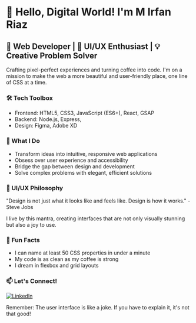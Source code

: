 # 👋 Hello, Digital World! I'm M Irfan Riaz

## 🚀 Web Developer | 🎨 UI/UX Enthusiast | 💡 Creative Problem Solver

Crafting pixel-perfect experiences and turning coffee into code. I'm on a mission to make the web a more beautiful and user-friendly place, one line of CSS at a time.

### 🛠️ Tech Toolbox
- Frontend: HTML5, CSS3, JavaScript (ES6+), React, GSAP 
- Backend: Node.js, Express, 
- Design: Figma, Adobe XD

### 🌟 What I Do
- Transform ideas into intuitive, responsive web applications
- Obsess over user experience and accessibility
- Bridge the gap between design and development
- Solve complex problems with elegant, efficient solutions

### 🎨 UI/UX Philosophy
"Design is not just what it looks like and feels like. Design is how it works." - Steve Jobs

I live by this mantra, creating interfaces that are not only visually stunning but also a joy to use.

### 🌈 Fun Facts
- I can name at least 50 CSS properties in under a minute
- My code is as clean as my coffee is strong
- I dream in flexbox and grid layouts

### 📫 Let's Connect!

[![LinkedIn](https://raw.githubusercontent.com/rahuldkjain/github-profile-readme-generator/master/src/images/icons/Social/linked-in-alt.svg)](https://www.linkedin.com/in/muhammad-irfan-riaz786)

Remember: The user interface is like a joke. If you have to explain it, it's not that good!
<!---
M-Irfan-Riaz0/M-Irfan-Riaz0 is a ✨ special ✨ repository because its `README.md` (this file) appears on your GitHub profile.
You can click the Preview link to take a look at your changes.
--->
